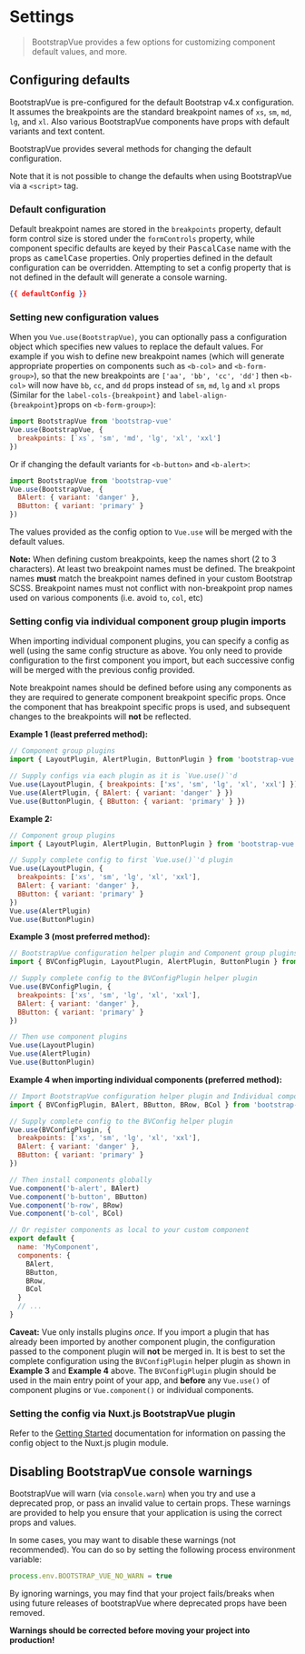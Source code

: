 # Settings

> BootstrapVue provides a few options for customizing component default values, and more.

## Configuring defaults

BootstrapVue is pre-configured for the default Bootstrap v4.x configuration. It assumes the
breakpoints are the standard breakpoint names of `xs`, `sm`, `md`, `lg`, and `xl`. Also various
BootstrapVue components have props with default variants and text content.

BootstrapVue provides several methods for changing the default configuration.

Note that it is not possible to change the defaults when using BootstrapVue via a `<script>` tag.

### Default configuration

Default breakpoint names are stored in the `breakpoints` property, default form control size is
stored under the `formControls` property, while component specific defaults are keyed by their
<samp>PascalCase</samp> name with the props as <samp>camelCase</samp> properties. Only properties
defined in the default configuration can be overridden. Attempting to set a config property that is
not defined in the default will generate a console warning.

```json
{{ defaultConfig }}
```

### Setting new configuration values

When you `Vue.use(BootstrapVue)`, you can optionally pass a configuration object which specifies new
values to replace the default values. For example if you wish to define new breakpoint names (which
will generate appropriate properties on components such as `<b-col>` and `<b-form-group>`), so that
the new breakpoints are `['aa', 'bb', 'cc', 'dd']` then `<b-col>` will now have `bb`, `cc`, and `dd`
props instead of `sm`, `md`, `lg` and `xl` props (Similar for the `label-cols-{breakpoint}` and
`label-align-{breakpoint}`props on `<b-form-group>`):

```js
import BootstrapVue from 'bootstrap-vue'
Vue.use(BootstrapVue, {
  breakpoints: [`xs`, 'sm', 'md', 'lg', 'xl', 'xxl']
})
```

Or if changing the default variants for `<b-button>` and `<b-alert>`:

```js
import BootstrapVue from 'bootstrap-vue'
Vue.use(BootstrapVue, {
  BAlert: { variant: 'danger' },
  BButton: { variant: 'primary' }
})
```

The values provided as the config option to `Vue.use` will be merged with the default values.

**Note:** When defining custom breakpoints, keep the names short (2 to 3 characters). At least two
breakpoint names must be defined. The breakpoint names **must** match the breakpoint names defined
in your custom Bootstrap SCSS. Breakpoint names must not conflict with non-breakpoint prop names
used on various components (i.e. avoid `to`, `col`, etc)

### Setting config via individual component group plugin imports

When importing individual component plugins, you can specify a config as well (using the same config
structure as above. You only need to provide configuration to the first component you import, but
each successive config will be merged with the previous config provided.

Note breakpoint names should be defined before using any components as they are required to generate
component breakpoint specific props. Once the component that has breakpoint specific props is used,
and subsequent changes to the breakpoints will **not** be reflected.

**Example 1 (least preferred method):**

<!-- eslint-disable import/first, import/no-duplicates -->

```js
// Component group plugins
import { LayoutPlugin, AlertPlugin, ButtonPlugin } from 'bootstrap-vue'

// Supply configs via each plugin as it is `Vue.use()`'d
Vue.use(LayoutPlugin, { breakpoints: ['xs', 'sm', 'lg', 'xl', 'xxl'] })
Vue.use(AlertPlugin, { BAlert: { variant: 'danger' } })
Vue.use(ButtonPlugin, { BButton: { variant: 'primary' } })
```

**Example 2:**

<!-- eslint-disable import/first, import/no-duplicates -->

```js
// Component group plugins
import { LayoutPlugin, AlertPlugin, ButtonPlugin } from 'bootstrap-vue'

// Supply complete config to first `Vue.use()`'d plugin
Vue.use(LayoutPlugin, {
  breakpoints: ['xs', 'sm', 'lg', 'xl', 'xxl'],
  BAlert: { variant: 'danger' },
  BButton: { variant: 'primary' }
})
Vue.use(AlertPlugin)
Vue.use(ButtonPlugin)
```

**Example 3 (most preferred method):**

<!-- eslint-disable import/first, import/no-duplicates -->

```js
// BootstrapVue configuration helper plugin and Component group plugins
import { BVConfigPlugin, LayoutPlugin, AlertPlugin, ButtonPlugin } from 'bootstrap-vue'

// Supply complete config to the BVConfigPlugin helper plugin
Vue.use(BVConfigPlugin, {
  breakpoints: ['xs', 'sm', 'lg', 'xl', 'xxl'],
  BAlert: { variant: 'danger' },
  BButton: { variant: 'primary' }
})

// Then use component plugins
Vue.use(LayoutPlugin)
Vue.use(AlertPlugin)
Vue.use(ButtonPlugin)
```

**Example 4 when importing individual components (preferred method):**

<!-- eslint-disable import/first, import/no-duplicates -->

```js
// Import BootstrapVue configuration helper plugin and Individual components
import { BVConfigPlugin, BAlert, BButton, BRow, BCol } from 'bootstrap-vue'

// Supply complete config to the BVConfig helper plugin
Vue.use(BVConfigPlugin, {
  breakpoints: ['xs', 'sm', 'lg', 'xl', 'xxl'],
  BAlert: { variant: 'danger' },
  BButton: { variant: 'primary' }
})

// Then install components globally
Vue.component('b-alert', BAlert)
Vue.component('b-button', BButton)
Vue.component('b-row', BRow)
Vue.component('b-col', BCol)

// Or register components as local to your custom component
export default {
  name: 'MyComponent',
  components: {
    BAlert,
    BButton,
    BRow,
    BCol
  }
  // ...
}
```

**Caveat:** Vue only installs plugins _once_. If you import a plugin that has already been imported
by another component plugin, the configuration passed to the component plugin will **not** be merged
in. It is best to set the complete configuration using the `BVConfigPlugin` helper plugin as shown
in **Example 3** and **Example 4** above. The `BVConfigPlugin` plugin should be used in the main
entry point of your app, and **before** any `Vue.use()` of component plugins or `Vue.component()` or
individual components.

### Setting the config via Nuxt.js BootstrapVue plugin

Refer to the [Getting Started](/docs/#nuxtjs-plugin-module) documentation for information on passing
the config object to the Nuxt.js plugin module.

## Disabling BootstrapVue console warnings

BootstrapVue will warn (via `console.warn`) when you try and use a deprecated prop, or pass an
invalid value to certain props. These warnings are provided to help you ensure that your application
is using the correct props and values.

In some cases, you may want to disable these warnings (not recommended). You can do so by setting
the following process environment variable:

<!-- eslint-disable no-unused-vars -->

```js
process.env.BOOTSTRAP_VUE_NO_WARN = true
```

By ignoring warnings, you may find that your project fails/breaks when using future releases of
bootstrapVue where deprecated props have been removed.

**Warnings should be corrected before moving your project into production!**
